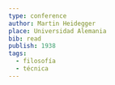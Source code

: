 ```yaml
---
type: conference
author: Martin Heidegger
place: Universidad Alemania
bib: read
publish: 1938
tags:
  - filosofía
  - técnica
---
```

